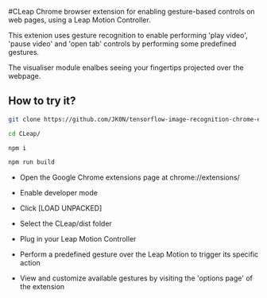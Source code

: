 #CLeap
Chrome browser extension for enabling gesture-based controls on web pages, using a Leap Motion Controller.

This extenion uses gesture recognition to enable performing 'play video', 'pause video' and 'open tab' controls by performing some
predefined gestures.

The visualiser module enalbes seeing your fingertips projected over the webpage.

## How to try it?

```sh
git clone https://github.com/JK0N/tensorflow-image-recognition-chrome-extension.git
```

```sh
cd CLeap/
```

```sh
npm i
```

```sh
npm run build
```

- Open the Google Chrome extensions page at chrome://extensions/

- Enable developer mode

- Click [LOAD UNPACKED]

- Select the CLeap/dist folder

- Plug in your Leap Motion Controller

- Perform a predefined gesture over the Leap Motion to trigger its specific action 

- View and customize available gestures by visiting the 'options page' of the extension

